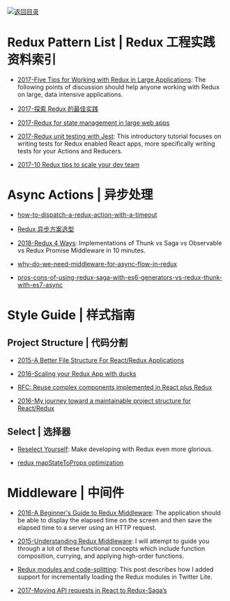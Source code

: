 [![返回目录](https://user-images.githubusercontent.com/5803001/38079637-ff0abcf0-3371-11e8-9b76-ad651620afc7.jpg)](https://github.com/wx-chevalier/Awesome-Lists)

# Redux Pattern List | Redux 工程实践资料索引

- [2017-Five Tips for Working with Redux in Large Applications](https://parg.co/bIi): The following points of discussion should help anyone working with Redux on large, data intensive applications.

- [2017-探索 Redux 的最佳实践](http://mp.weixin.qq.com/s/DyUSg_J6t1C43PDJZi8GuQ)

- [2017-Redux for state management in large web apps](https://www.mapbox.com/blog/redux-for-state-management-in-large-web-apps/)

- [2017-Redux unit testing with Jest](https://medium.com/@btg5679/redux-unit-testing-with-jest-f3a18f387f75): This introductory tutorial focuses on writing tests for Redux enabled React apps, more specifically writing tests for your Actions and Reducers.

- [2017-10 Redux tips to scale your dev team](https://blog.matters.tech/10-redux-tips-from-the-trenches-55e06ed1c0a8)

# Async Actions | 异步处理

- [how-to-dispatch-a-redux-action-with-a-timeout](http://stackoverflow.com/questions/35411423/how-to-dispatch-a-redux-action-with-a-timeout/35415559#35415559)

- [Redux 异步方案选型](https://zhuanlan.zhihu.com/p/24337401)

- [2018-Redux 4 Ways](https://medium.com/react-native-training/redux-4-ways-95a130da0cdc#.xpa7z9ufe): Implementations of Thunk vs Saga vs Observable vs Redux Promise Middleware in 10 minutes.

- [why-do-we-need-middleware-for-async-flow-in-redux](http://stackoverflow.com/questions/34570758/why-do-we-need-middleware-for-async-flow-in-redux/34623840#34623840)

- [pros-cons-of-using-redux-saga-with-es6-generators-vs-redux-thunk-with-es7-async](http://stackoverflow.com/questions/34930735/pros-cons-of-using-redux-saga-with-es6-generators-vs-redux-thunk-with-es7-async)

# Style Guide | 样式指南

## Project Structure | 代码分割

- [2015-A Better File Structure For React/Redux Applications](http://marmelab.com/blog/2015/12/17/react-directory-structure.html)

- [2016-Scaling your Redux App with ducks](https://medium.com/@alexnm/scaling-your-redux-app-with-ducks-6115955638be#.r2wzfzmsv)

- [RFC: Reuse complex components implemented in React plus Redux ](https://github.com/reactjs/react-redux/issues/278)

- [2016-My journey toward a maintainable project structure for React/Redux](https://parg.co/Ylm)

## Select | 选择器

- [Reselect Yourself](https://parg.co/UXG): Make developing with Redux even more glorious.

- [redux mapStateToProps optimization](https://medium.com/@cvetanov/redux-mapstatetoprops-optimization-5880078a8a7a)

# Middleware | 中间件

- [2016-A Beginner's Guide to Redux Middleware](https://parg.co/U9T): The application should be able to display the elapsed time on the screen and then save the elapsed time to a server using an HTTP request.

- [2015-Understanding Redux Middleware](https://medium.com/@meagle/understanding-87566abcfb7a): I will attempt to guide you through a lot of these functional concepts which include function composition, currying, and applying high-order functions.

- [Redux modules and code-splitting](http://nicolasgallagher.com/redux-modules-and-code-splitting/): This post describes how I added support for incrementally loading the Redux modules in Twitter Lite.

- [2017-Moving API requests in React to Redux-Saga’s](https://hackernoon.com/moving-api-requests-to-redux-saga-21780f49cbc8)
